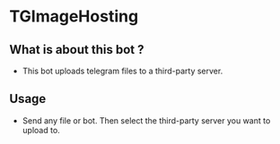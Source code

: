 # TGImageHosting

## What is about this bot ?
* This bot uploads telegram files to a third-party server.
## Usage
* Send any file or bot. Then select the third-party server you want to upload to.